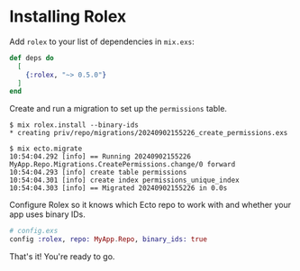 # Installing Rolex

Add `rolex` to your list of dependencies in `mix.exs`:

```elixir
def deps do
  [
    {:rolex, "~> 0.5.0"}
  ]
end
```

Create and run a migration to set up the `permissions` table.

```shell
$ mix rolex.install --binary-ids
* creating priv/repo/migrations/20240902155226_create_permissions.exs

$ mix ecto.migrate
10:54:04.292 [info] == Running 20240902155226 MyApp.Repo.Migrations.CreatePermissions.change/0 forward
10:54:04.293 [info] create table permissions
10:54:04.301 [info] create index permissions_unique_index
10:54:04.303 [info] == Migrated 20240902155226 in 0.0s
```

Configure Rolex so it knows which Ecto repo to work with and whether your app uses binary IDs.

```elixir
# config.exs
config :rolex, repo: MyApp.Repo, binary_ids: true
```

That's it! You're ready to go.
